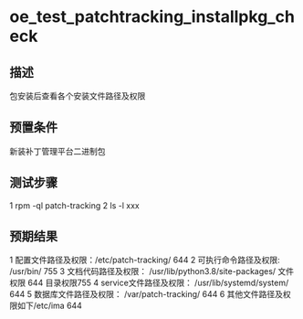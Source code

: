 # oe_test_patchtracking_installpkg_check

## 描述

包安装后查看各个安装文件路径及权限

## 预置条件

新装补丁管理平台二进制包

## 测试步骤

1   rpm -ql patch-tracking
2   ls -l  xxx

## 预期结果 

1  配置文件路径及权限：/etc/patch-tracking/      644
2  可执行命令路径及权限:                   /usr/bin/              755
3  文档代码路径及权限：                   /usr/lib/python3.8/site-packages/       文件权限 644   目录权限755
4  service文件路径及权限：              /usr/lib/systemd/system/   644
5  数据库文件路径及权限：               /var/patch-tracking/    644
6  其他文件路径及权限如下/etc/ima               644
